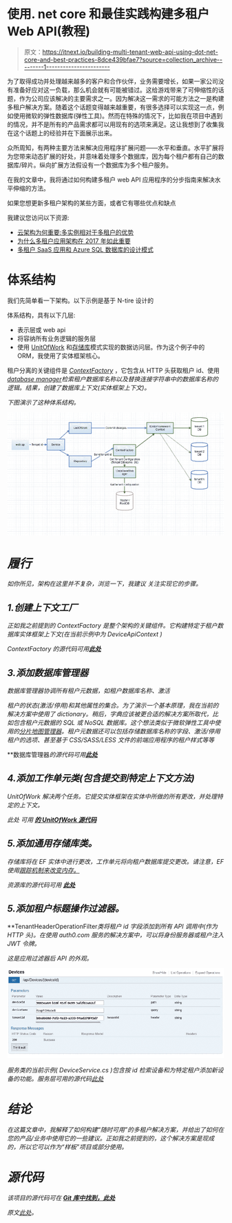 # 使用. net core 和最佳实践构建多租户 Web API(教程)

> 原文：<https://itnext.io/building-multi-tenant-web-api-using-dot-net-core-and-best-practices-8dce439bfae7?source=collection_archive---------1----------------------->

为了取得成功并处理越来越多的客户和合作伙伴，业务需要增长，如果一家公司没有准备好应对这一负载，那么机会就有可能被错过。这给游戏带来了可伸缩性的话题，作为公司应该解决的主要需求之一。因为解决这一需求的可能方法之一是构建多租户解决方案。随着这个话题变得越来越重要，有很多选择可以实现这一点，例如使用微软的弹性数据库(弹性工具)。然而在特殊的情况下，比如我在项目中遇到的情况，并不是所有的产品需求都可以用现有的选项来满足。这让我想到了收集我在这个话题上的经验并在下面展示出来。

众所周知，有两种主要方法来解决应用程序扩展问题——水平和垂直。水平扩展将为您带来动态扩展的好处，并意味着处理多个数据库，因为每个租户都有自己的数据库/碎片。纵向扩展方法假设有一个数据库为多个租户服务。

在我的文章中，我将通过如何构建多租户 web API 应用程序的分步指南来解决水平伸缩的方法。

如果您想更新多租户架构的某些方面，或者它有哪些优点和缺点

我建议您访问以下资源:

*   [云架构为何重要:多实例相对于多租户的优势](https://servicematters.servicenow.com/2016/02/01/why-cloud-architecture-matters-the-multi-instance-advantage-over-multi-tenant/)
*   [为什么多租户应用架构在 2017 年如此重要](https://dzone.com/articles/why-multi-tenant-application-architecture-matters)
*   [多租户 SaaS 应用和 Azure SQL 数据库的设计模式](https://docs.microsoft.com/en-us/azure/sql-database/sql-database-design-patterns-multi-tenancy-saas-applications)

# 体系结构

我们先简单看一下架构。以下示例是基于 N-tire 设计的

体系结构，具有以下几层:

*   表示层或 web api
*   将容纳所有业务逻辑的服务层
*   使用 [UnitOfWork](https://martinfowler.com/eaaCatalog/unitOfWork.html) 和[存储库](https://msdn.microsoft.com/en-us/library/ff649690.aspx)模式实现的数据访问层。作为这个例子中的 ORM，我使用了实体框架核心。

租户分离的关键组件是 [*ContextFactory*](https://github.com/Boriszn/DeviceManager.Api/blob/master/src/DeviceManager.Api/Data/Management/ContextFactory.cs) ，它包含从 HTTP 头获取租户 id、使用[*database manager*](https://github.com/Boriszn/DeviceManager.Api/blob/master/src/DeviceManager.Api/Data/Management/DataBaseManager.cs)*检索租户数据库名称以及替换连接字符串中的数据库名称的逻辑。结果，创建了数据库上下文(实体框架上下文)。*

*下图演示了这种体系结构。*

*![](img/d3d5c03d8448948cf9672b88e4b814c8.png)*

# *履行*

*如你所见，架构在这里并不复杂，浏览一下，我建议
关注实现它的步骤。*

## *1.创建上下文工厂*

*正如我之前提到的 *ContextFactory* 是整个架构的关键组件。它构建特定于租户数据库实体框架上下文(在当前示例中为 *DeviceApiContext* )*

**ContextFactory* 的源代码可用[**此处**](https://github.com/Boriszn/DeviceManager.Api/blob/master/src/DeviceManager.Api/Data/Management/ContextFactory.cs)*

## *3.添加数据库管理器*

*数据库管理器协调所有租户元数据，如租户数据库名称、激活*

*租户的状态(激活/停用)和其他属性的集合。为了演示一个基本原理，我在当前的解决方案中使用了 dictionary。稍后，字典应该被更合适的解决方案所取代，比如包含租户元数据的 SQL 或 NoSQL 数据库。这个想法类似于微软弹性工具中使用的[分片地图管理器](https://docs.microsoft.com/en-us/azure/sql-database/sql-database-elastic-scale-shard-map-management)。租户元数据还可以包括存储数据库名称的字段、激活/停用租户的选项、甚至基于 CSS/SASS/LESS 文件的前端应用程序的租户样式等等*

**数据库管理器*的源代码可用[**此处**](https://github.com/Boriszn/DeviceManager.Api/blob/master/src/DeviceManager.Api/Data/Management/DataBaseManager.cs)*

## *4.添加工作单元类(包含提交到特定上下文方法)*

**UnitOfWork* 解决两个任务。它提交实体框架在实体中所做的所有更改，并处理特定的上下文。*

*此处 可用 [**的 UnitOfWork 源代码**](https://github.com/Boriszn/DeviceManager.Api/blob/master/src/DeviceManager.Api/Data/Management/UnitOfWork.cs)*

## *5.添加通用存储库类。*

*存储库将在 EF 实体中进行更改，工作单元将向租户数据库提交更改。请注意，EF 使用[跟踪机制来改变内存。](https://docs.microsoft.com/en-us/ef/core/querying/tracking)*

*资源库的源代码可用 [**此处**](https://github.com/Boriszn/DeviceManager.Api/blob/master/src/DeviceManager.Api/Data/Management/Repository.cs)*

## *5.添加租户标题操作过滤器。*

**TenantHeaderOperationFilter*类将租户 id 字段添加到所有 API 调用中(作为 HTTP 头)。在使用 auth0.com 服务的解决方案中，可以将身份服务器或租户注入 JWT 令牌。*

*这是应用过滤器后 API 的外观。*

*![](img/9bd2e664aa456918dd60d6a93422bb85.png)*

*服务类的当前示例( *DeviceService.cs* )包含按 id 检索设备和为特定租户添加新设备的功能。服务层可用的源代码[此处](https://github.com/Boriszn/DeviceManager.Api/blob/master/src/DeviceManager.Api/Services/DeviceService.cs)*

# *结论*

*在这篇文章中，我解释了如何构建“随时可用”的多租户解决方案，并给出了如何在您的产品/业务中使用它的一些建议。正如我之前提到的，这个解决方案是现成的，所以它可以作为“样板”项目或部分使用。*

# *源代码*

*该项目的源代码可在 [**Git 库中找到，此处**](https://github.com/Boriszn/DeviceManager.Api)*

*原文[此处](https://boris-zaikin.blogspot.de/2017/10/build-multitenant-api-based-on-swagger.html)。*